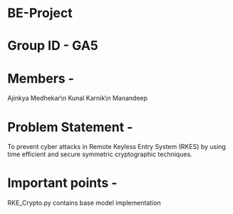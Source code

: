 # BE-Project
# Group ID - GA5
# Members - 
  Ajinkya Medhekar\n
  Kunal Karnik\n
  Manandeep

# Problem Statement -
  To prevent cyber attacks in Remote Keyless Entry System (RKES) by using time efficient and secure symmetric cryptographic techniques.
  
# Important points -
RKE_Crypto.py contains base model implementation
